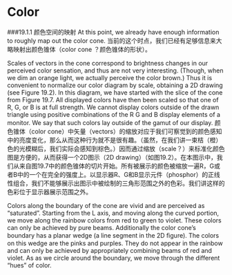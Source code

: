 # Color

###19.1.1 颜色空间的映射
At this point, we already have enough information to roughly map out the color cone.
当前的这个时点，我们已经有足够信息来大略映射出颜色锥体（color cone ？颜色锥体的形状）。

Scales of vectors in the cone correspond to brightness changes in our perceived color sensation, and thus are not very interesting. (Though, when we dim an orange light, we actually perceive the color brown.) Thus it is convenient to normalize our color diagram by scale, obtaining a 2D drawing (see Figure 19.2). In this diagram, we have started with the slice of the cone from Figure 19.7. All displayed colors have then been scaled so that one of R, G, or B is at full strength. We cannot display colors outside of the drawn triangle using positive combinations of the R G and B display elements of a monitor. We say that such colors lay outside of the gamut of our display.
颜色锥体（color cone）中矢量（vectors）的缩放对应于我们可察觉到的颜色感知中的亮度变化，那么从而这种行为就不是很有趣。（虽然，在我们讲一束桔（橙）色的光模糊后，我们实际会感知到棕色。）因而通过缩放（scale？）来标准化颜色图是方便的，从而获得一个2D图示（2D drawing）（如图19.2）。在本图示中，我们从来自图19.7中的颜色锥体的切片开始。所有被展示的颜色被缩放一遍R，G或者B中的一个在完全的强度上。以显示器R、G和B显示元件（phosphor）的正线性组合，我们不能够展示出图示中被绘制的三角形范围之外的色彩。我们讲这样的色彩位于显示器展示范围之外。

Colors along the boundary of the cone are vivid and are perceived as “saturated”. Starting from the L axis, and moving along the curved portion, we move along the rainbow colors from red to green to violet. These colors can only be achieved by pure beams. Additionally the color cone’s boundary has a planar wedge (a line segment in the 2D ﬁgure). The colors on this wedge are the pinks and purples. They do not appear in the rainbow and can only be achieved by appropriately combining beams of red and violet. As as we circle around the boundary, we move through the different “hues” of color.

